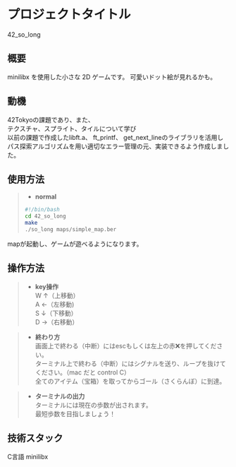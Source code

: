 # プロジェクトタイトル

42_so_long

## 概要

minilibx を使用した小さな 2D ゲームです。
可愛いドット絵が見れるかも。

## 動機

42Tokyoの課題であり、また、  
テクスチャ、スプライト、タイルについて学び  
以前の課題で作成したlibft.a、 ft_printf、 get_next_lineのライブラリを活用し  
パス探索アルゴリズムを用い適切なエラー管理の元、実装できるよう作成しました。

## 使用方法

> - **normal**
> ```bash php
> #!/bin/bash
> cd 42_so_long
> make
> ./so_long maps/simple_map.ber
> ```

mapが起動し、ゲームが遊べるようになります。

## 操作方法

> - **key操作**  
> W ↑（上移動）  
> A ←（左移動)  
> S ↓（下移動）  
> D →（右移動）

> - **終わり方**  
> 画面上で終わる（中断）にはescもしくは左上の赤❌を押してください。  
> ターミナル上で終わる（中断）にはシグナルを送り、ループを抜けてください。（mac だと control C）  
> 全てのアイテム（宝箱）を取ってからゴール（さくらんぼ）に到達。

> - **ターミナルの出力**  
> ターミナルには現在の歩数が出されます。  
> 最短歩数を目指しましょう！

## 技術スタック

C言語
minilibx
